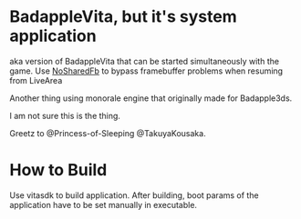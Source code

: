 # BadappleVita, but it's system application

aka version of BadappleVita that can be started simultaneously with the game.
Use [NoSharedFb](https://github.com/GrapheneCt/NoSharedFb) to bypass framebuffer problems when resuming from LiveArea

Another thing using monorale engine that originally made for Badapple3ds.

I am not sure this is the thing.

Greetz to @Princess-of-Sleeping @TakuyaKousaka.

# How to Build

Use vitasdk to build application. After building, boot params of the application have to be set manually in executable.
